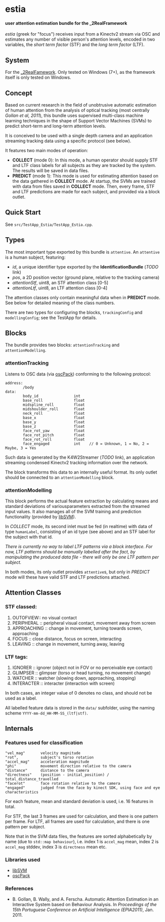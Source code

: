 # estia

#### user attention estimation bundle for the _2RealFramework

*estia* (greek for "focus") receives input from a Kinectv2 stream via OSC and estimates any number of visible person's attention levels, encoded in two variables, the *short term factor* (STF) and the *long term factor* (LTF).

## System

For the [_2RealFamework](https://github.com/cadet/_2RealFramework). Only tested on Windows (7+), as the framework itself is only tested on Windows.

## Concept

Based on current research in the field of unobtrusive automatic estimation of human attention from the analysis of optical tracking (most centrally *Gollan et al, 2011*), this bundle uses supervised multi-class machine learning techniques in the shape of Support Vector Machines (SVMs) to predict short-term and long-term attention levels.

It is conceived to be used with a single depth camera and an application streaming tracking data using a specific protocol (see below).

It features two main modes of operation:

- **COLLECT** (mode 0): In this mode, a human operator should supply STF and LTF class labels for all subjects as they are tracked by the system. The results will be saved in data files.
- **PREDICT** (mode 1): This mode is used for estimating attention based on the data gathered in **COLLECT** mode. At startup, the SVMs are trained with data from files saved in **COLLECT** mode. Then, every frame, STF and LTF predictions are made for each subject, and provided via a block outlet.

## Quick Start

See `src/TestApp_Estia/TestApp_Estia.cpp`.

## Types

The most important type exported by this bundle is `attentive`. An `attentive` is a human subject, featuring:
- *id*, a unique identifier type exported by the **IdentificationBundle** (*TODO* link)
- *pos*, a 2D position vector (ground plane, relative to the tracking camera)
- *attentionStf*, uint8, an STF attention class [0-5]
- *attentionLtf*, uint8, an LTF attention class [0-4]

The attention classes only contain meaningful data when in **PREDICT** mode. See below for detailed meaning of the class numbers.

There are two types for configuring the blocks, `trackingConfig` and `modellingConfig`; see the TestApp for details.

## Blocks

The bundle provides two blocks: `attentionTracking` and `attentionModelling`.

### attentionTracking

Listens to OSC data (via [oscPack][]) conforming to the following protocol:

    address:
            /body
    data:
            body_id                int 
            base_roll              float 
            midspline_roll         float
            midshoulder_roll       float
            neck_roll              float
            base_x                 float
            base_y                 float
            base_z                 float
            face_rot_yaw           float
            face_rot_pitch         float
            face_rot_roll          float
            face_engaged           int    // 0 = Unknown, 1 = No, 2 = Maybe, 3 = Yes
                
Such data is generated by the K4W2Streamer (*TODO* link), an application streaming condensed Kinectv2 tracking information over the network.

The block transforms this data to an internally useful format. Its only outlet should be connected to an `attentionModelling` block.

### attentionModelling

This block performs the actual feature extraction by calculating means and standard deviations of variousparameters extracted from the streamed input values. It also manages all of the SVM training and prediction functionality (provided by [libSVM][]).

In *COLLECT* mode, its second inlet must be fed (in realtime) with data of type `humanLabel`, consisting of an id type (see above) and an STF label for the subject with that id. 

*There is currently no way to label LTF patterns via a block interface. For now, LTF patterns should be manually labelled after the fact, by manipulating the produced data file - there will only be one LTF pattern per subject.*

In both modes, its only outlet provides `attentive`s, but only in *PREDICT* mode will these have valid STF and LTF predictions attached.

## Attention Classes

### STF classed:

1. OUTOFVIEW:: no visual contact
2. PERIPHERAL :: peripheral visual contact, movement away from screen
3. APPROACHING :: change in movement, turning towards screen, approaching
4. FOCUS :: close distance, focus on screen, interacting
5. LEAVING :: change in movement, turning away, leaving

### LTF tags:

1. IGNORER :: ignorer (object not in FOV or no perceivable eye contact)
2. GLIMPSER :: glimpser (torso or head turning, no movement change)
3. WATCHER :: watcher (slowing down, approaching, stopping)
4. INTERACTER :: interacter (interaction with screen)

In both cases, an integer value of 0 denotes no class, and should not be used as a label.

All labelled feature data is stored in the `data/` subfolder, using the naming scheme `YYYY-mm-dd_HH-MM-SS_(ltf|stf)`.

## Internals

### Features used for classification

    "vel_mag"       velocity magnitude
    "rot",          subject's torso rotation
    "accel_mag"     acceleration magnitude
    "phi"           movement direction relative to the camera
    "distance"      distance to the camera
    "directness"    (position - initial_position) / total_distance_travelled
    "facerot"       face rotation relative to the camera
    "engaged"       judged from the face by kinect SDK, using face and eye characteristics

For each feature, mean and standard deviation is used, i.e. 16 features in total.

For STF, the last 3 frames are used for calculation, and there is one pattern per frame. 
For LTF, all frames are used for calculation, and there is one pattern per subject.

Note that in the SVM data files, the features are sorted alphabetically by name (due to `std::map behaviour`), i.e. index 1 is `accel_mag` mean, index 2 is `accel_mag` stddev, index 3 is `directness` mean etc.

### Libraries used

- [libSVM][]
- [oscPack][]

[libSVM]: http://www.csie.ntu.edu.tw/~cjlin/libsvm/

[oscPack]: http://www.rossbencina.com/code/oscpack

### References

- B. Gollan, B. Wally, and A. Ferscha. Automatic Attention Estimation in an Interactive System based on Behaviour Analysis. In *Proceedings of the 15th Portuguese Conference on Artificial Intelligence (EPIA2011)*, Jan. 2011.

